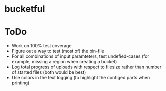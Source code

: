 bucketful
=========




ToDo
====
* Work on 100% test coverage
* Figure out a way to test (most of) the bin-file
* For all combinations of input paramteters, test undefied-cases (for example, missing a region when creating a bucket)
* Log total progress of uploads with respect to filesize rather than number of started files (both would be best)
* Use colors in the text logging (to highlight the configed parts when printing)
